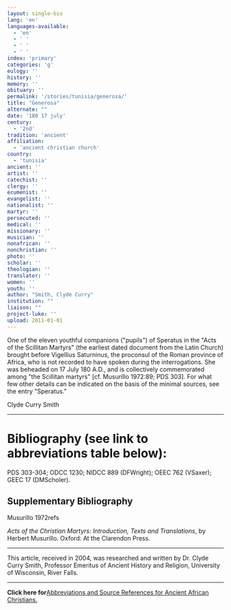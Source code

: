 ```yaml
---
layout: single-bio
lang: 'en'
languages-available:
  - 'en'
  - ' '
  - ' '
  - ' '
index: 'primary'
categories: 'g'
eulogy: ''
history: ''
memory: ''
obituary: ''
permalink: '/stories/tunisia/generosa/'
title: "Generosa"
alternate: ""
date: '180 17 july'
century:
  - '2nd'
tradition: 'ancient'
affiliation:
  - 'ancient christian church'
country:
  - 'tunisia'
ancient: ''
artist: ''
catechist: ''
clergy: ''
ecumenist: ''
evangelist: ''
nationalist: ''
martyr: ''
persecuted: ''
medical: ''
missionary: ''
musician: ''
nonafrican: ''
nonchristian: ''
photo: ''
scholar: ''
theologian: ''
translator: ''
women: ''
youth: ''
author: "Smith, Clyde Curry"
institution: ""
liaison: ""
project-luke: ''
upload: 2011-01-01
---
```




One of the eleven youthful companions ("pupils") of Speratus in the "Acts of the Scillitan Martyrs" (the earliest dated document from the Latin Church) brought before Vigellius Saturninus, the proconsul of the Roman province of Africa, who is not recorded to have spoken during the interrogations.  She was beheaded on 17 July 180 A.D., and is collectively commemorated among "the Scillitan martyrs" [cf. Musurillo 1972:89; PDS 303].  For what few other details can be indicated on the basis of the minimal sources, see the entry "Speratus."

Clyde Curry Smith

---

# Bibliography (see link to abbreviations table below):

PDS 303-304; ODCC 1230; NIDCC 889 (DFWright); OEEC 762 (VSaxer); GEEC 17 (DMScholer).

## Supplementary Bibliography

Musurillo 1972refs

*Acts of the Christian Martyrs:  Introduction, Texts and Translations*, by Herbert Musurillo.  Oxford:  At the Clarendon Press.

---

This article, received in 2004, was researched and written by Dr. Clyde Curry Smith, Professor Emeritus of Ancient History and Religion, University of Wisconsin, River Falls.

---

**Click here for**[Abbreviations and Source References for Ancient African Christians.]({{site.url}}/resources/ancient-references/)